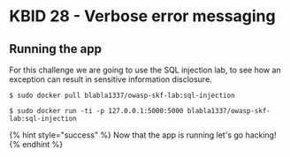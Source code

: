 # KBID 28 - Verbose error messaging

## Running the app

For this challenge we are going to use the SQL injection lab, to see how an exception can result in sensitive information disclosure.

```
$ sudo docker pull blabla1337/owasp-skf-lab:sql-injection
```

```text
$ sudo docker run -ti -p 127.0.0.1:5000:5000 blabla1337/owasp-skf-lab:sql-injection
```

{% hint style="success" %}
 Now that the app is running let's go hacking!
{% endhint %}








